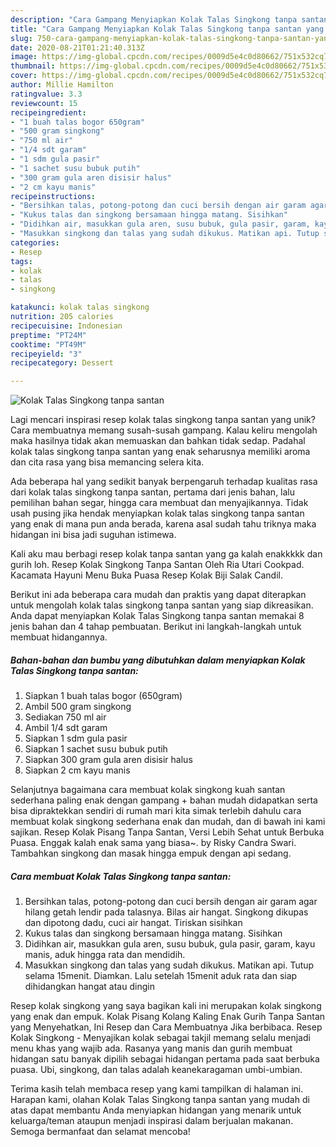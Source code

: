 ```yaml
---
description: "Cara Gampang Menyiapkan Kolak Talas Singkong tanpa santan yang Sempurna"
title: "Cara Gampang Menyiapkan Kolak Talas Singkong tanpa santan yang Sempurna"
slug: 750-cara-gampang-menyiapkan-kolak-talas-singkong-tanpa-santan-yang-sempurna
date: 2020-08-21T01:21:40.313Z
image: https://img-global.cpcdn.com/recipes/0009d5e4c0d80662/751x532cq70/kolak-talas-singkong-tanpa-santan-foto-resep-utama.jpg
thumbnail: https://img-global.cpcdn.com/recipes/0009d5e4c0d80662/751x532cq70/kolak-talas-singkong-tanpa-santan-foto-resep-utama.jpg
cover: https://img-global.cpcdn.com/recipes/0009d5e4c0d80662/751x532cq70/kolak-talas-singkong-tanpa-santan-foto-resep-utama.jpg
author: Millie Hamilton
ratingvalue: 3.3
reviewcount: 15
recipeingredient:
- "1 buah talas bogor 650gram"
- "500 gram singkong"
- "750 ml air"
- "1/4 sdt garam"
- "1 sdm gula pasir"
- "1 sachet susu bubuk putih"
- "300 gram gula aren disisir halus"
- "2 cm kayu manis"
recipeinstructions:
- "Bersihkan talas, potong-potong dan cuci bersih dengan air garam agar hilang getah lendir pada talasnya. Bilas air hangat. Singkong dikupas dan dipotong dadu, cuci air hangat. Tiriskan sisihkan"
- "Kukus talas dan singkong bersamaan hingga matang. Sisihkan"
- "Didihkan air, masukkan gula aren, susu bubuk, gula pasir, garam, kayu manis, aduk hingga rata dan mendidih."
- "Masukkan singkong dan talas yang sudah dikukus. Matikan api. Tutup selama 15menit. Diamkan. Lalu setelah 15menit aduk rata dan siap dihidangkan hangat atau dingin"
categories:
- Resep
tags:
- kolak
- talas
- singkong

katakunci: kolak talas singkong 
nutrition: 205 calories
recipecuisine: Indonesian
preptime: "PT24M"
cooktime: "PT49M"
recipeyield: "3"
recipecategory: Dessert

---
```



![Kolak Talas Singkong tanpa santan](https://img-global.cpcdn.com/recipes/0009d5e4c0d80662/751x532cq70/kolak-talas-singkong-tanpa-santan-foto-resep-utama.jpg)

Lagi mencari inspirasi resep kolak talas singkong tanpa santan yang unik? Cara membuatnya memang susah-susah gampang. Kalau keliru mengolah maka hasilnya tidak akan memuaskan dan bahkan tidak sedap. Padahal kolak talas singkong tanpa santan yang enak seharusnya memiliki aroma dan cita rasa yang bisa memancing selera kita.

Ada beberapa hal yang sedikit banyak berpengaruh terhadap kualitas rasa dari kolak talas singkong tanpa santan, pertama dari jenis bahan, lalu pemilihan bahan segar, hingga cara membuat dan menyajikannya. Tidak usah pusing jika hendak menyiapkan kolak talas singkong tanpa santan yang enak di mana pun anda berada, karena asal sudah tahu triknya maka hidangan ini bisa jadi suguhan istimewa.

Kali aku mau berbagi resep kolak tanpa santan yang ga kalah enakkkkk dan gurih loh. Resep Kolak Singkong Tanpa Santan Oleh Ria Utari Cookpad. Kacamata Hayuni Menu Buka Puasa Resep Kolak Biji Salak Candil.


Berikut ini ada beberapa cara mudah dan praktis yang dapat diterapkan untuk mengolah kolak talas singkong tanpa santan yang siap dikreasikan. Anda dapat menyiapkan Kolak Talas Singkong tanpa santan memakai 8 jenis bahan dan 4 tahap pembuatan. Berikut ini langkah-langkah untuk membuat hidangannya.

<!--inarticleads1-->

##### Bahan-bahan dan bumbu yang dibutuhkan dalam menyiapkan Kolak Talas Singkong tanpa santan:

1. Siapkan 1 buah talas bogor (650gram)
1. Ambil 500 gram singkong
1. Sediakan 750 ml air
1. Ambil 1/4 sdt garam
1. Siapkan 1 sdm gula pasir
1. Siapkan 1 sachet susu bubuk putih
1. Siapkan 300 gram gula aren disisir halus
1. Siapkan 2 cm kayu manis


Selanjutnya bagaimana cara membuat kolak singkong kuah santan sederhana paling enak dengan gampang + bahan mudah didapatkan serta bisa dipraktekkan sendiri di rumah mari kita simak terlebih dahulu cara membuat kolak singkong sederhana enak dan mudah, dan di bawah ini kami sajikan. Resep Kolak Pisang Tanpa Santan, Versi Lebih Sehat untuk Berbuka Puasa. Enggak kalah enak sama yang biasa~. by Risky Candra Swari. Tambahkan singkong dan masak hingga empuk dengan api sedang. 

<!--inarticleads2-->

##### Cara membuat Kolak Talas Singkong tanpa santan:

1. Bersihkan talas, potong-potong dan cuci bersih dengan air garam agar hilang getah lendir pada talasnya. Bilas air hangat. Singkong dikupas dan dipotong dadu, cuci air hangat. Tiriskan sisihkan
1. Kukus talas dan singkong bersamaan hingga matang. Sisihkan
1. Didihkan air, masukkan gula aren, susu bubuk, gula pasir, garam, kayu manis, aduk hingga rata dan mendidih.
1. Masukkan singkong dan talas yang sudah dikukus. Matikan api. Tutup selama 15menit. Diamkan. Lalu setelah 15menit aduk rata dan siap dihidangkan hangat atau dingin


Resep kolak singkong yang saya bagikan kali ini merupakan kolak singkong yang enak dan empuk. Kolak Pisang Kolang Kaling Enak Gurih Tanpa Santan yang Menyehatkan, Ini Resep dan Cara Membuatnya Jika berbibaca. Resep Kolak Singkong - Menyajikan kolak sebagai takjil memang selalu menjadi menu khas yang wajib ada. Rasanya yang manis dan gurih membuat hidangan satu banyak dipilih sebagai hidangan pertama pada saat berbuka puasa. Ubi, singkong, dan talas adalah keanekaragaman umbi-umbian. 

Terima kasih telah membaca resep yang kami tampilkan di halaman ini. Harapan kami, olahan Kolak Talas Singkong tanpa santan yang mudah di atas dapat membantu Anda menyiapkan hidangan yang menarik untuk keluarga/teman ataupun menjadi inspirasi dalam berjualan makanan. Semoga bermanfaat dan selamat mencoba!
